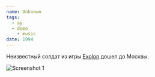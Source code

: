 ```yaml
---
name: Unknown
tags:
  - ay
  - demo
    - music
date: 1994
---
```

Неизвестный солдат из игры [Exolon](exolon) дошел до Москвы.

![Screenshot 1](unknown/unknown.png)

